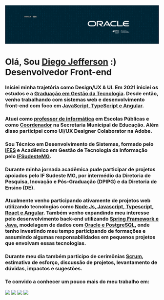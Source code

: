 ![](https://github.com/Diegojfsr/Diegojfsr/blob/main/Imagens/CapaOracleOne.jpg)

# Olá, Sou [Diego Jefferson]() :)  Desenvolvedor Front-end

### Iniciei minha trajetória como Design/UX & UI. Em 2021 iniciei os estudos e a [Graduação em Gestão da Tecnologia](https:). Desde então, venho trabalhando com sistemas web e desenvolvimento front-end com foco em [JavaScript, TypeScript e Angular](https:).
### Atuei como [professor de informática](https:) em Escolas Públicas e como [Coordenador](https:) na Secretaria Municipal de Educação. Além disso participei como UI/UX Designer Colaborator na Adobe.
### Sou Técnico em Desenvolvimento de Sistemas, formado pelo [IFES](https://alegre.ifes.edu.br/) e Acadêmico em Gestão de Tecnologia da Informação pelo [IFSudesteMG](https://www.ifsudestemg.edu.br/muriae).
### Durante minha jornada acadêmica pude participar de projetos apoiados pelo IF Sudeste MG, por intermédio da Diretoria de Pesquisa, Inovação e Pós-Graduação (DPIPG) e da Diretoria de Ensino (DE).
### Atualmente venho participando ativamente de projetos web utilizando tecnologias como [Node Js, Javascript, Typescript, React e Angular](). Também venho expandindo meu interesse pelo desenvolvimento back-end utilizando [Spring Framework e Java](), modelagem de dados com [Oracle e PostgreSQL](), onde tenho investindo meu tempo participando de formações e assumindo algumas responsabilidades em pequenos projetos que envolvam essas tecnologias.
### Durante meu dia também participo de cerimônias [Scrum](), estimativa de esforço, discussão de projetos, levantamento de dúvidas, impactos e sugestões.
### Te convido a conhecer um pouco mais do meu trabalho em:

<p float="center">

[<img src="https://img.shields.io/badge/Portfolio-255E63?style=for-the-badge&logo=About.me&logoColor=white" height="40"></a>](https://diegojfsr.myportfolio.com/)
[<img src="https://img.shields.io/badge/LinkedIn-0077B5?style=for-the-badge&logo=linkedin&logoColor=white" height="40"></a>](https://www.linkedin.com/in/diegojfsr/)
[<img src="https://img.shields.io/badge/Medium-12100E?style=for-the-badge&logo=medium&logoColor=white" height="40"></a>](https://medium.com/@diegojfsr)
[<img src="https://img.shields.io/badge/Behance-0054F7?style=for-the-badge&logo=behance&logoColor=white" height="40"></a>](https://www.behance.net/diegojfsr)

</p>







<!--

## [Um pouco mais sobre](https:)
>   🌠 <strong>Desenvolvedor Front end  com foco em Html, Css, JavaScript, TypeScript e Angular.</strong>  
>   🌠 <strong>Coordenador TI na secretaria de educação da SFG.</strong>  
>   🌠 <strong>Professor de Informática no Ensino Básico.</strong>  
>   🌠 <strong>UI/UX Designer e Colaborador Adobe.</strong>  
>   🌠 <strong>Técnico em Desenvolvimento de Sistemas pelo IFES.</strong>  
>   🌠 <strong>Acadêmico em Gestão de Tecnologia da Informação pelo IFSudesteMG.</strong>  

-->


<!--

## [Projetos e Experiências](https:)

> ⭐ Plataforma de Biologia, projeto apoiado pelo IF Sudeste MG, por intermédio da Diretoria de Pesquisa, Inovação e Pós-Graduação (DPIPG) e da Diretoria de Ensino (DE) do campus Barbacena. Durante o projeto atuei como bolsista responsável pelo desenvolvimento web da plataforma. Utilizei ferramentas de prototipação e desenvolvimento front.

> ⭐ MyRepsApp, sistema responsivo e de fácil usabilidade, oferece aos alunos uma maneira fácil e convidativa de marcar e acompanhar seus horários. Neste projeto utilizamos o padrão de arquitetura  MVC, JAVA e uma fonte de dados SQL.

> ⭐ The Space of Developers, plataforma de estudo desenvolvida para disponibilizar cursos de programação gratuitos. Pude definir a arquitetura deste projeto a partir do zero, pensando no que seria mais adequado para a experiência dos usuários. Minha decisão de usar Angular, trouxe extrema flexibilidade e eficiência para o sistema.  

-->






<!--
<h2>Te convido a conhecer um pouco mais do meu trabalho em:  
<a href="https://www.linkedin.com/in/diegojfsr/" rel="nofollow"><code>Linkedin</code></a> | <a href="https://diegojfsr.myportfolio.com/" rel="nofollow"><code>MyPortfolio</code></a>.</h2>
-->














  <!-- 
    [<img src="https://img.shields.io/badge/Projetos-181818?style=for-the-badge&logo=supabase&logoColor=white" height="70"></a>]() 
    [<img src="https://img.shields.io/badge/Linkedin-000000?style=for-the-badge&logo=About.me&logoColor=white" height="50"></a>](https://www.linkedin.com/in/diegojfsr/)
    [<img src="https://img.shields.io/badge/Linkedin-0054F7?style=for-the-badge&logo=About.me&logoColor=white" height="50"></a>](https://www.linkedin.com/in/diegojfsr/)

    https://img.shields.io/badge/hyperledger-2F3134?style=for-the-badge&logo=hyperledger&logoColor=white
    https://img.shields.io/badge/Notion-000000?style=for-the-badge&logo=notion&logoColor=white
    https://img.shields.io/badge/LinkedIn-0077B5?style=for-the-badge&logo=linkedin&logoColor=white
  -->
 


  <!--  
    <a href="https:"> <img src="https://github.com/Diegojfsr/Diegojfsr/blob/main/Imagens/Ex11.jpg" width="330"/></a>
    <a href="https:"> <img src="https://github.com/Diegojfsr/Diegojfsr/blob/main/Imagens/Ex22.jpg" width="330"/></a>
    <a href="https:"> <img src="https://github.com/Diegojfsr/Diegojfsr/blob/main/Imagens/Ex33.jpg" width="330"/></a>
-->

 








<!--

[<img src="https://hermes.dio.me/tracks/1fd7a7da-ba42-417c-a4de-2f0c2f0622b6.png" height="50"></a>](https://web.dio.me/track/decola-tech-avanade-net-developer?tab=path)

-->


<!--

<pre>
<span class="pl-s">🤓 As a good designer, I don't really have good code to include in my GitHub.</span>
<span class="pl-s">🤓 But I thought it would be important to make my profile pretty. Sorry, people.</span>
</pre>




<div class="highlight highlight-source-yaml notranslate position-relative overflow-auto" dir="auto"><pre><span class="pl-s">🤓 As a good designer, I don't really have good code to include in my GitHub.</span>
<span class="pl-s">🤓 But I thought it would be important to make my profile pretty. Sorry, people.</span></pre><div class="zeroclipboard-container position-absolute right-0 top-0">
    <clipboard-copy aria-label="Copy" class="ClipboardButton btn js-clipboard-copy m-2 p-0 tooltipped-no-delay" data-copy-feedback="Copied!" data-tooltip-direction="w" value="🤓 As a good designer, I don't really have good code to include in my GitHub.
🤓 But I thought it would be important to make my profile pretty. Sorry, people." tabindex="0" role="button">
      <svg aria-hidden="true" height="16" viewBox="0 0 16 16" version="1.1" width="16" data-view-component="true" class="octicon octicon-copy js-clipboard-copy-icon m-2">
    <path d="M0 6.75C0 5.784.784 5 1.75 5h1.5a.75.75 0 0 1 0 1.5h-1.5a.25.25 0 0 0-.25.25v7.5c0 .138.112.25.25.25h7.5a.25.25 0 0 0 .25-.25v-1.5a.75.75 0 0 1 1.5 0v1.5A1.75 1.75 0 0 1 9.25 16h-7.5A1.75 1.75 0 0 1 0 14.25Z"></path><path d="M5 1.75C5 .784 5.784 0 6.75 0h7.5C15.216 0 16 .784 16 1.75v7.5A1.75 1.75 0 0 1 14.25 11h-7.5A1.75 1.75 0 0 1 5 9.25Zm1.75-.25a.25.25 0 0 0-.25.25v7.5c0 .138.112.25.25.25h7.5a.25.25 0 0 0 .25-.25v-7.5a.25.25 0 0 0-.25-.25Z"></path>
</svg>
      <svg aria-hidden="true" height="16" viewBox="0 0 16 16" version="1.1" width="16" data-view-component="true" class="octicon octicon-check js-clipboard-check-icon color-fg-success d-none m-2">
    <path d="M13.78 4.22a.75.75 0 0 1 0 1.06l-7.25 7.25a.75.75 0 0 1-1.06 0L2.22 9.28a.751.751 0 0 1 .018-1.042.751.751 0 0 1 1.042-.018L6 10.94l6.72-6.72a.75.75 0 0 1 1.06 0Z"></path>
</svg>
    </clipboard-copy>
  </div></div>

  
-->


<!--

<h2>Te convido a conhecer um pouco mais do meu trabalho em:  
<a href="https://www.linkedin.com/in/diegojfsr/" alt="Linkedin" target="_blank"><img src="https://img.shields.io/badge/-Linkedin-0054F7?style=for-the-badge&labelColor=0054F7&logo=linkedin&logoColor=white&link=https://www.linkedin.com/in/diegojfsr/"></a> <a href="https://diegojfsr.myportfolio.com/" alt="Myportfolio" target="_blank"><img src="https://img.shields.io/badge/Myportfolio-0054F7?style=for-the-badge&labelColor=0054F7&logo=Adobe%20Creative%20Cloud&amp;logoColor=white&link=https://diegojfsr.myportfolio.com/"></a>


[<img src="https://github.com/Diegojfsr/Diegojfsr/assets/65885167/a7ae6c8c-b498-4da1-bc67-643883d884d2" width="35"/>](https://www.linkedin.com/in/diegojfsr/)  
[<img src="https://github.com/Diegojfsr/Diegojfsr/assets/65885167/bc1d579a-5c92-48aa-8f4b-6ef940050aaa" width="35"/>](https://diegojfsr.myportfolio.com/)



<a href="https://www.linkedin.com/in/diegojfsr/"> <img src="https://github.com/Diegojfsr/Diegojfsr/assets/65885167/a7ae6c8c-b498-4da1-bc67-643883d884d2" width="35"/></a> . 
<a href="https://diegojfsr.myportfolio.com/"> <img src="https://github.com/Diegojfsr/Diegojfsr/assets/65885167/bc1d579a-5c92-48aa-8f4b-6ef940050aaa" width="35"/></a>


[<code>Linkedin</code>](https://www.linkedin.com/in/diegojfsr/)
[<code>Personal website</code>](https://diegojfsr.myportfolio.com/)

## [Projetos e Experiências](https:)

<p float="center">
  <a href="https:"> <img src="https://github.com/Diegojfsr/Diegojfsr/blob/main/Imagens/Proj1.jpg" width="250"/></a>
  <a href="https:"> <img src="https://github.com/Diegojfsr/Diegojfsr/blob/main/Imagens/Proj2.jpg" width="250"/></a>
  <a href="https:"> <img src="https://github.com/Diegojfsr/Diegojfsr/blob/main/Imagens/Proj3.jpg" width="250"/></a>
</p>
-->

